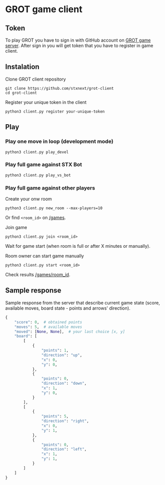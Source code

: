 # GROT game client

## Token

To play GROT you have to sign in with GitHub account on
[GROT game server](https://grot-server.games.stxnext.com).
After sign in you will get token that you have to register in game client.

## Instalation

Clone GROT client repository
```
git clone https://github.com/stxnext/grot-client
cd grot-client
```

Register your unique token in the client
```
python3 client.py register your-unique-token
```

## Play

### Play one move in loop (development mode)

```
python3 client.py play_devel
```

### Play full game against STX Bot

```
python3 client.py play_vs_bot
```

### Play full game against other players

Create your onw room
```
python3 client.py new_room --max-players=10
```

Or find `<room_id>` on [/games](https://grot-server.games.stxnext.com/games).

Join game
```
python3 client.py join <room_id>
```

Wait for game start (when room is full or after X minutes or manually).

Room owner can start game manually
```
python3 client.py start <room_id>
```

Check results [/games/room_id](https://grot-server.games.stxnext.com/games/<room_id>).


## Sample response

Sample response from the server that describe current game state
(score, available moves, board state - points and arrows' direction).

```python
{
    "score": 0,  # obtained points
    "moves": 5,  # available moves
    "moved": [None, None],  # your last choice [x, y]
    "board": [
        [
            {
                "points": 1,
                "direction": "up",
                "x": 0,
                "y": 0,
            },
            {
                "points": 0,
                "direction": "down",
                "x": 1,
                "y": 0,
            }
        ],
        [
            {
                "points": 5,
                "direction": "right",
                "x": 0,
                "y": 1,
            },
            {
                "points": 0,
                "direction": "left",
                "x": 1,
                "y": 1,
            }
        ]
    ]
}
```
